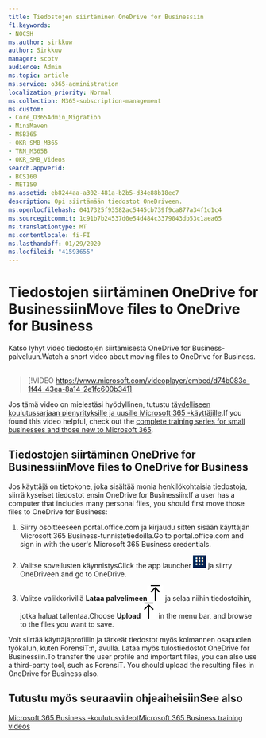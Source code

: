 ```yaml
---
title: Tiedostojen siirtäminen OneDrive for Businessiin
f1.keywords:
- NOCSH
ms.author: sirkkuw
author: Sirkkuw
manager: scotv
audience: Admin
ms.topic: article
ms.service: o365-administration
localization_priority: Normal
ms.collection: M365-subscription-management
ms.custom:
- Core_O365Admin_Migration
- MiniMaven
- MSB365
- OKR_SMB_M365
- TRN_M365B
- OKR_SMB_Videos
search.appverid:
- BCS160
- MET150
ms.assetid: eb8244aa-a302-481a-b2b5-d34e88b18ec7
description: Opi siirtämään tiedostot OneDriveen.
ms.openlocfilehash: 0417325f93582ac5445cb739f9ca877a34f1d1c4
ms.sourcegitcommit: 1c91b7b24537d0e54d484c3379043db53c1aea65
ms.translationtype: MT
ms.contentlocale: fi-FI
ms.lasthandoff: 01/29/2020
ms.locfileid: "41593655"
---
```

# <a name="move-files-to-onedrive-for-business"></a><span data-ttu-id="f6d47-103">Tiedostojen siirtäminen OneDrive for Businessiin</span><span class="sxs-lookup"><span data-stu-id="f6d47-103">Move files to OneDrive for Business</span></span>

<span data-ttu-id="f6d47-104">Katso lyhyt video tiedostojen siirtämisestä OneDrive for Business-palveluun.</span><span class="sxs-lookup"><span data-stu-id="f6d47-104">Watch a short video about moving files to OneDrive for Business.</span></span><br><br>

> [!VIDEO https://www.microsoft.com/videoplayer/embed/d74b083c-1f44-43ea-8a14-2e1fc600b341] 

<span data-ttu-id="f6d47-105">Jos tämä video on mielestäsi hyödyllinen, tutustu [täydelliseen koulutussarjaan pienyrityksille ja uusille Microsoft 365 -käyttäjille](https://support.office.com/article/6ab4bbcd-79cf-4000-a0bd-d42ce4d12816).</span><span class="sxs-lookup"><span data-stu-id="f6d47-105">If you found this video helpful, check out the [complete training series for small businesses and those new to Microsoft 365](https://support.office.com/article/6ab4bbcd-79cf-4000-a0bd-d42ce4d12816).</span></span>


## <a name="move-files-to-onedrive-for-business"></a><span data-ttu-id="f6d47-106">Tiedostojen siirtäminen OneDrive for Businessiin</span><span class="sxs-lookup"><span data-stu-id="f6d47-106">Move files to OneDrive for Business</span></span>

<span data-ttu-id="f6d47-107">Jos käyttäjä on tietokone, joka sisältää monia henkilökohtaisia tiedostoja, siirrä kyseiset tiedostot ensin OneDrive for Businessiin:</span><span class="sxs-lookup"><span data-stu-id="f6d47-107">If a user has a computer that includes many personal files, you should first move those files to OneDrive for Business:</span></span>
  
1. <span data-ttu-id="f6d47-108">Siirry osoitteeseen portal.office.com ja kirjaudu sitten sisään käyttäjän Microsoft 365 Business-tunnistetiedoilla.</span><span class="sxs-lookup"><span data-stu-id="f6d47-108">Go to portal.office.com and sign in with the user's Microsoft 365 Business credentials.</span></span>
    
2. <span data-ttu-id="f6d47-109">Valitse sovellusten käynnistys</span><span class="sxs-lookup"><span data-stu-id="f6d47-109">Click the app launcher</span></span> ![The app launcher icon in Office 365](media/7502f4ec-3c9a-435d-a7b4-b9cda85189a7.png) <span data-ttu-id="f6d47-111">ja siirry OneDriveen.</span><span class="sxs-lookup"><span data-stu-id="f6d47-111">and go to OneDrive.</span></span> 
    
3. <span data-ttu-id="f6d47-112">Valitse valikkorivillä **Lataa palvelimeen**![Upload](media/d9b963b8-10af-42e2-953d-360301b83d3c.png) ja selaa niihin tiedostoihin, jotka haluat tallentaa.</span><span class="sxs-lookup"><span data-stu-id="f6d47-112">Choose **Upload**![Upload](media/d9b963b8-10af-42e2-953d-360301b83d3c.png) in the menu bar, and browse to the files you want to save.</span></span> 
    
<span data-ttu-id="f6d47-p101">Voit siirtää käyttäjäprofiilin ja tärkeät tiedostot myös kolmannen osapuolen työkalun, kuten ForensiT:n, avulla. Lataa myös tulostiedostot OneDrive for Businessiin.</span><span class="sxs-lookup"><span data-stu-id="f6d47-p101">To transfer the user profile and important files, you can also use a third-party tool, such as ForensiT. You should upload the resulting files in OneDrive for Business also.</span></span>
  
## <a name="see-also"></a><span data-ttu-id="f6d47-115">Tutustu myös seuraaviin ohjeaiheisiin</span><span class="sxs-lookup"><span data-stu-id="f6d47-115">See also</span></span>

[<span data-ttu-id="f6d47-116">Microsoft 365 Business -koulutusvideot</span><span class="sxs-lookup"><span data-stu-id="f6d47-116">Microsoft 365 Business training videos</span></span>](https://support.office.com/article/6ab4bbcd-79cf-4000-a0bd-d42ce4d12816)
